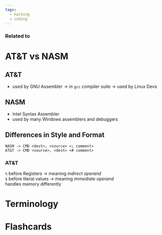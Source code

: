 ```yaml
---
tags:
  - hacking
  - coding
---
```

### Related to


# AT&T vs NASM
## AT&T
- used by GNU Assembler -> in `gcc` compiler suite
-> used by Linux Devs

## NASM
- Intel Syntax Assembler
- used by many Windows assemblers and debuggers

## Differences in Style and Format
```assembly
NASM -> CMD <dest>, <source> <; comment>
AT&T -> CMD <source>, <dest> <# comment>
```
### AT&T
`%` before Registers -> meaning *indirect operand*\
`$` before literal values -> meaning *immediate operand*\
handles memory differently



# Terminology





# Flashcards

